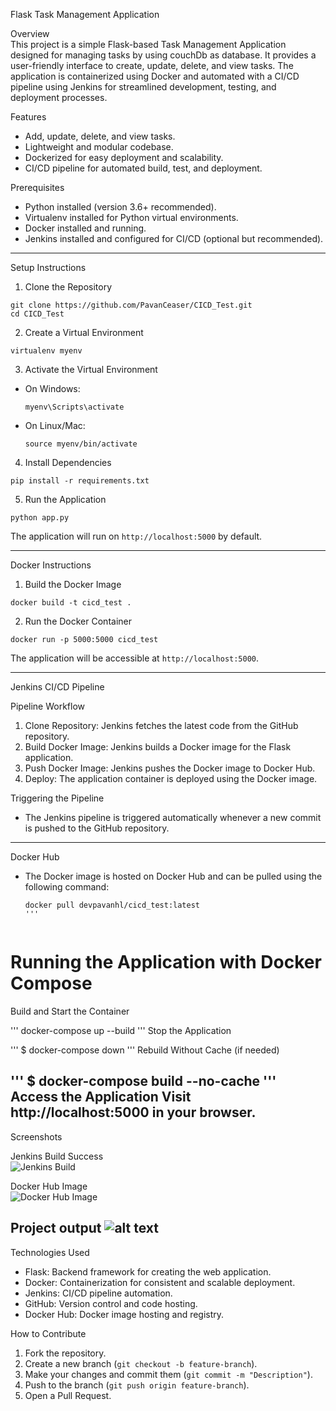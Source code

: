 
Flask Task Management Application

Overview  
This project is a simple Flask-based Task Management Application designed for managing tasks by using couchDb as database. It provides a user-friendly interface to create, update, delete, and view tasks. The application is containerized using Docker and automated with a CI/CD pipeline using Jenkins for streamlined development, testing, and deployment processes.


Features  
- Add, update, delete, and view tasks.  
- Lightweight and modular codebase.  
- Dockerized for easy deployment and scalability.  
- CI/CD pipeline for automated build, test, and deployment.  


Prerequisites  
- Python installed (version 3.6+ recommended).  
- Virtualenv installed for Python virtual environments.  
- Docker installed and running.  
- Jenkins installed and configured for CI/CD (optional but recommended).  

---

Setup Instructions  

1. Clone the Repository  
```
git clone https://github.com/PavanCeaser/CICD_Test.git
cd CICD_Test
```

2. Create a Virtual Environment  
```
virtualenv myenv
```

3. Activate the Virtual Environment  
- On Windows:  
  ```
  myenv\Scripts\activate
  ```
- On Linux/Mac:  
  ```
  source myenv/bin/activate
  ```

4. Install Dependencies  
```
pip install -r requirements.txt
```

5. Run the Application  
```
python app.py
```
The application will run on `http://localhost:5000` by default.

---

Docker Instructions  

1. Build the Docker Image  
```
docker build -t cicd_test .
```

2. Run the Docker Container  
```
docker run -p 5000:5000 cicd_test
```
The application will be accessible at `http://localhost:5000`.

---

Jenkins CI/CD Pipeline  

Pipeline Workflow  
1. Clone Repository: Jenkins fetches the latest code from the GitHub repository.  
2. Build Docker Image: Jenkins builds a Docker image for the Flask application.  
3. Push Docker Image: Jenkins pushes the Docker image to Docker Hub.  
4. Deploy: The application container is deployed using the Docker image.

Triggering the Pipeline  
- The Jenkins pipeline is triggered automatically whenever a new commit is pushed to the GitHub repository.

---

Docker Hub  
- The Docker image is hosted on Docker Hub and can be pulled using the following command:  
  ```
  docker pull devpavanhl/cicd_test:latest
  '''
  

# Running the Application with Docker Compose
Build and Start the Container

'''
docker-compose up --build
'''
Stop the Application

'''
$ docker-compose down
'''
Rebuild Without Cache (if needed)

'''
$ docker-compose build --no-cache
'''
Access the Application
Visit http://localhost:5000 in your browser.
---

Screenshots  

Jenkins Build Success  
![Jenkins Build](image.png)

Docker Hub Image  
![Docker Hub Image](image-1.png)

Project output
![alt text](image-2.png)
---

Technologies Used  
- Flask: Backend framework for creating the web application.  
- Docker: Containerization for consistent and scalable deployment.  
- Jenkins: CI/CD pipeline automation.  
- GitHub: Version control and code hosting.  
- Docker Hub: Docker image hosting and registry.



How to Contribute  
1. Fork the repository.  
2. Create a new branch (`git checkout -b feature-branch`).  
3. Make your changes and commit them (`git commit -m "Description"`).  
4. Push to the branch (`git push origin feature-branch`).  
5. Open a Pull Request.

